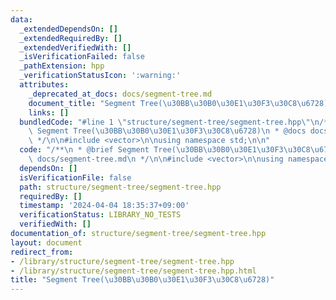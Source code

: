 ```yaml
---
data:
  _extendedDependsOn: []
  _extendedRequiredBy: []
  _extendedVerifiedWith: []
  _isVerificationFailed: false
  _pathExtension: hpp
  _verificationStatusIcon: ':warning:'
  attributes:
    _deprecated_at_docs: docs/segment-tree.md
    document_title: "Segment Tree(\u30BB\u30B0\u30E1\u30F3\u30C8\u6728)"
    links: []
  bundledCode: "#line 1 \"structure/segment-tree/segment-tree.hpp\"\n/**\n * @brief\
    \ Segment Tree(\u30BB\u30B0\u30E1\u30F3\u30C8\u6728)\n * @docs docs/segment-tree.md\n\
    \ */\n\n#include <vector>\n\nusing namespace std;\n\n"
  code: "/**\n * @brief Segment Tree(\u30BB\u30B0\u30E1\u30F3\u30C8\u6728)\n * @docs\
    \ docs/segment-tree.md\n */\n\n#include <vector>\n\nusing namespace std;\n\n"
  dependsOn: []
  isVerificationFile: false
  path: structure/segment-tree/segment-tree.hpp
  requiredBy: []
  timestamp: '2024-04-04 18:35:37+09:00'
  verificationStatus: LIBRARY_NO_TESTS
  verifiedWith: []
documentation_of: structure/segment-tree/segment-tree.hpp
layout: document
redirect_from:
- /library/structure/segment-tree/segment-tree.hpp
- /library/structure/segment-tree/segment-tree.hpp.html
title: "Segment Tree(\u30BB\u30B0\u30E1\u30F3\u30C8\u6728)"
---
```

